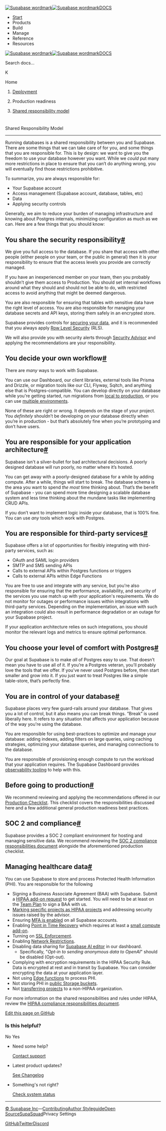 [![Supabase wordmark](https://supabase.com/docs/_next/image?url=%2Fdocs%2Fsupabase-dark.svg&w=256&q=75&dpl=dpl_5BYG5BkQhU19GEfZfhcgAbeGcRQo)![Supabase wordmark](https://supabase.com/docs/_next/image?url=%2Fdocs%2Fsupabase-light.svg&w=256&q=75&dpl=dpl_5BYG5BkQhU19GEfZfhcgAbeGcRQo)DOCS](https://supabase.com/docs)

-   [Start](https://supabase.com/docs/guides/getting-started)
-   Products
-   Build
-   Manage
-   Reference
-   Resources

[![Supabase wordmark](https://supabase.com/docs/_next/image?url=%2Fdocs%2Fsupabase-dark.svg&w=256&q=75&dpl=dpl_5BYG5BkQhU19GEfZfhcgAbeGcRQo)![Supabase wordmark](https://supabase.com/docs/_next/image?url=%2Fdocs%2Fsupabase-light.svg&w=256&q=75&dpl=dpl_5BYG5BkQhU19GEfZfhcgAbeGcRQo)DOCS](https://supabase.com/docs)

Search docs...

K

Home

1.  [Deployment](https://supabase.com/docs/guides/deployment)

3.  Production readiness

5.  [Shared responsibility model](https://supabase.com/docs/guides/deployment/shared-responsibility-model)

# 

Shared Responsibility Model

* * *

Running databases is a shared responsibility between you and Supabase. There are some things that we can take care of for you, and some things that you are responsible for. This is by design: we want to give you the freedom to use your database however you want. While we _could_ put many more restrictions in place to ensure that you can’t do anything wrong, you will eventually find those restrictions prohibitive.

To summarize, you are always responsible for:

-   Your Supabase account
-   Access management (Supabase account, database, tables, etc)
-   Data
-   Applying security controls

Generally, we aim to reduce your burden of managing infrastructure and knowing about Postgres internals, minimizing configuration as much as we can. Here are a few things that you should know:

## You share the security responsibility[#](#you-share-the-security-responsibility)

We give you full access to the database. If you share that access with other people (either people on your team, or the public in general) then it is your responsibility to ensure that the access levels you provide are correctly managed.

If you have an inexperienced member on your team, then you probably shouldn’t give them access to Production. You should set internal workflows around what they should and should not be able to do, with restricted access to avoid anything that might be deemed dangerous.

You are also responsible for ensuring that tables with sensitive data have the right level of access. You are also responsible for managing your database secrets and API keys, storing them safely in an encrypted store.

Supabase provides controls for [securing your data](https://supabase.com/docs/guides/database/secure-data), and it is recommended that you always apply [Row Level Security](https://supabase.com/docs/guides/database/postgres/row-level-security) (RLS).

We will also provide you with security alerts through [Security Advisor](https://supabase.com/dashboard/project/_/database/security-advisor) and applying the recommendations are your responsibility.

## You decide your own workflow[#](#you-decide-your-own-workflow)

There are _many_ ways to work with Supabase.

You can use our Dashboard, our client libraries, external tools like Prisma and Drizzle, or migration tools like our CLI, Flyway, Sqitch, and anything else that is Postgres-compatible. You can develop directly on your database while you're getting started, run migrations from [local to production](https://supabase.com/docs/guides/getting-started/local-development), or you can use [multiple environments](https://supabase.com/docs/guides/cli/managing-environments).

None of these are right or wrong. It depends on the stage of your project. You _definitely_ shouldn’t be developing on your database directly when you’re in production - but that’s absolutely fine when you’re prototyping and don’t have users.

## You are responsible for your application architecture[#](#you-are-responsible-for-your-application-architecture)

Supabase isn't a silver-bullet for bad architectural decisions. A poorly designed database will run poorly, no matter where it’s hosted.

You can get away with a poorly-designed database for a while by adding compute. After a while, things will start to break. The database schema is the area you want to spend _the most_ time thinking about. That’s the benefit of Supabase - you can spend more time designing a scalable database system and less time thinking about the mundane tasks like implementing CRUD APIs.

If you don’t want to implement logic inside your database, that is 100% fine. You can use _any_ tools which work with Postgres.

## You are responsible for third-party services[#](#you-are-responsible-for-third-party-services)

Supabase offers a lot of opportunities for flexibly integrating with third-party services, such as:

-   OAuth and SAML login providers
-   SMTP and SMS sending APIs
-   Calls to external APIs within Postgres functions or triggers
-   Calls to external APIs within Edge Functions

You are free to use and integrate with any service, but you're also responsible for ensuring that the performance, availability, and security of the services you use match up with your application's requirements. We do not monitor for outages or performance issues within integrations with third-party services. Depending on the implementation, an issue with such an integration could also result in performance degradation or an outage for your Supabase project.

If your application architecture relies on such integrations, you should monitor the relevant logs and metrics to ensure optimal performance.

## You choose your level of comfort with Postgres[#](#you-choose-your-level-of-comfort-with-postgres)

Our goal at Supabase is to make _all_ of Postgres easy to use. That doesn’t mean you have to use all of it. If you’re a Postgres veteran, you’ll probably love the tools that we offer. If you’ve never used Postgres before, then start smaller and grow into it. If you just want to treat Postgres like a simple table-store, that’s perfectly fine.

## You are in control of your database[#](#you-are-in-control-of-your-database)

Supabase places very few guard-rails around your database. That gives you a lot of control, but it also means you can break things. ”Break” is used liberally here. It refers to any situation that affects your application because of the way you're using the database.

You are responsible for using best-practices to optimize and manage your database: adding indexes, adding filters on large queries, using caching strategies, optimizing your database queries, and managing connections to the database.

You are responsible of provisioning enough compute to run the workload that your application requires. The Supabase Dashboard provides [observability tooling](https://supabase.com/dashboard/project/_/reports/database) to help with this.

## Before going to production[#](#before-going-to-production)

We recommend reviewing and applying the recommendations offered in our [Production Checklist](https://supabase.com/docs/guides/platform/going-into-prod). This checklist covers the responsibilities discussed here and a few additional general production readiness best practices.

## SOC 2 and compliance[#](#soc-2-and-compliance)

Supabase provides a SOC 2 compliant environment for hosting and managing sensitive data. We recommend reviewing the [SOC 2 compliance responsibilities document](https://supabase.com/docs/guides/security/soc-2-compliance) alongside the aforementioned production checklist.

## Managing healthcare data[#](#managing-healthcare-data)

You can use Supabase to store and process Protected Health Information (PHI). You are responsible for the following

-   Signing a Business Associate Agreement (BAA) with Supabase. Submit a [HIPAA add-on request](https://forms.supabase.com/hipaa2) to get started. You will need to be at least on the [Team Plan](https://supabase.com/pricing) to sign a BAA with us.
-   [Marking specific projects as HIPAA projects](https://supabase.com/docs/guides/platform/hipaa-projects) and addressing security issues raised by the advisor.
-   Ensuring [MFA is enabled](https://supabase.com/docs/guides/platform/multi-factor-authentication) on all Supabase accounts.
-   Enabling [Point in Time Recovery](https://supabase.com/docs/guides/platform/backups#point-in-time-recovery) which requires at least a [small compute add-on](https://supabase.com/docs/guides/platform/compute-add-ons).
-   Turning on [SSL Enforcement](https://supabase.com/docs/guides/platform/ssl-enforcement).
-   Enabling [Network Restrictions](https://supabase.com/docs/guides/platform/network-restrictions).
-   Disabling data sharing for [Supabase AI editor](https://supabase.com/dashboard/org/_/general) in our dashboard.
    -   Specifically, "_Opt-in to sending anonymous data to OpenAI_" should be disabled (Opt-out).
-   Complying with encryption requirements in the HIPAA Security Rule. Data is encrypted at rest and in transit by Supabase. You can consider encrypting the data at your application layer.
-   Not using [Edge functions](https://supabase.com/docs/guides/functions) to process PHI.
-   Not storing PHI in [public Storage buckets](https://supabase.com/docs/guides/storage/buckets/fundamentals#public-buckets).
-   Not [transferring projects](https://supabase.com/docs/guides/platform/project-transfer) to a non-HIPAA organization.

For more information on the shared responsibilities and rules under HIPAA, review the [HIPAA compliance responsibilities document](https://supabase.com/docs/guides/security/hipaa-compliance).

[Edit this page on GitHub](https://github.com/supabase/supabase/blob/master/apps/docs/content/guides/deployment/shared-responsibility-model.mdx)

### Is this helpful?

No Yes

-   Need some help?
    
    [Contact support](https://supabase.com/support)
-   Latest product updates?
    
    [See Changelog](https://supabase.com/changelog)
-   Something's not right?
    
    [Check system status](https://status.supabase.com/)

* * *

[© Supabase Inc](https://supabase.com/)—[Contributing](https://github.com/supabase/supabase/blob/master/apps/docs/DEVELOPERS.md)[Author Styleguide](https://github.com/supabase/supabase/blob/master/apps/docs/CONTRIBUTING.md)[Open Source](https://supabase.com/open-source)[SupaSquad](https://supabase.com/supasquad)Privacy Settings

[GitHub](https://github.com/supabase/supabase)[Twitter](https://twitter.com/supabase)[Discord](https://discord.supabase.com/)